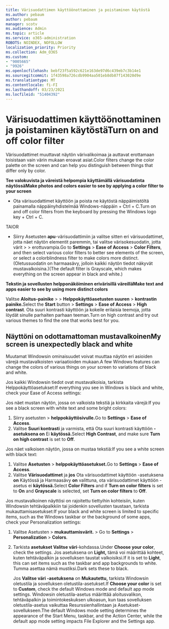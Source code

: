 ```yaml
---
title: Värisuodattimen käyttöönottaminen ja poistaminen käytöstä
ms.author: pebaum
author: pebaum
manager: scotv
ms.audience: Admin
ms.topic: article
ms.service: o365-administration
ROBOTS: NOINDEX, NOFOLLOW
localization_priority: Priority
ms.collection: Adm_O365
ms.custom:
- "9005665"
- "9926"
ms.openlocfilehash: bebf23f5a592c621e163de97d6c439eb7c3b14e1
ms.sourcegitcommit: 1f43598a726cdb9904aa501eb8db87f143020d9e
ms.translationtype: MT
ms.contentlocale: fi-FI
ms.lasthandoff: 03/23/2021
ms.locfileid: "51404392"
---
```

# <a name="turn-on-and-off-color-filter"></a><span data-ttu-id="c6c0e-102">Värisuodattimen käyttöönottaminen ja poistaminen käytöstä</span><span class="sxs-lookup"><span data-stu-id="c6c0e-102">Turn on and off color filter</span></span>

<span data-ttu-id="c6c0e-103">Värisuodattimet muuttavat näytön värivalikoimaa ja auttavat erottamaan toisistaan vain värin mukaan eroavat asiat.</span><span class="sxs-lookup"><span data-stu-id="c6c0e-103">Color filters change the color palette on the screen and can help you distinguish between things that differ only by color.</span></span>

<span data-ttu-id="c6c0e-104">**Tee valokuvista ja väreistä helpompia käyttämällä värisuodatinta näytössä**</span><span class="sxs-lookup"><span data-stu-id="c6c0e-104">**Make photos and colors easier to see by applying a color filter to your screen**</span></span>

- <span data-ttu-id="c6c0e-105">Ota värisuodattimet käyttöön ja poista ne käytöstä näppäimistöltä painamalla näppäinyhdistelmää Windows-näppäin + Ctrl + C.</span><span class="sxs-lookup"><span data-stu-id="c6c0e-105">Turn on and off color filters from the keyboard by pressing the Windows logo key + Ctrl + C.</span></span> 

<span data-ttu-id="c6c0e-106">TAI</span><span class="sxs-lookup"><span data-stu-id="c6c0e-106">OR</span></span>

- <span data-ttu-id="c6c0e-107">Siirry Asetusten **apu**-värisuodattimiin ja valitse sitten eri värisuodattimet, jotta näet näytön elementit paremmin, tai valitse värisokesuodatin, jotta värit  >    >  erottuvampia.</span><span class="sxs-lookup"><span data-stu-id="c6c0e-107">Go to **Settings** > **Ease of Access** > **Color Filters**, and then select various color filters to better see elements of the screen, or select a colorblindness filter to make colors more distinct.</span></span>  <span data-ttu-id="c6c0e-108">(Oletussuodatin on harmaasävy, jolloin kaikki näytön tiedot näkyvät mustavalkoisina.)</span><span class="sxs-lookup"><span data-stu-id="c6c0e-108">(The default filter is Grayscale, which makes everything on the screen appear in black and white.)</span></span>

<span data-ttu-id="c6c0e-109">**Tekstin ja sovellusten helpponäköiminen erivärisillä väreillä**</span><span class="sxs-lookup"><span data-stu-id="c6c0e-109">**Make text and apps easier to see by using more distinct colors**</span></span>  

<span data-ttu-id="c6c0e-110">Valitse **Aloitus-painike** >   >  **Helppokäyttöasetusten suuren**  >  **kontrastin painike.**</span><span class="sxs-lookup"><span data-stu-id="c6c0e-110">Select the **Start** button > **Settings** > **Ease of Access** > **High contrast**.</span></span> <span data-ttu-id="c6c0e-111">Ota suuri kontrasti käyttöön ja kokeile erilaisia teemoja, jotta löydät sinulle parhaiten parhaan teeman.</span><span class="sxs-lookup"><span data-stu-id="c6c0e-111">Turn on high contrast and try out various themes to find the one that works best for you.</span></span>

## <a name="my-screen-is-unexpectedly-black-and-white"></a><span data-ttu-id="c6c0e-112">Näyttöni on odottamattoman mustavalkoinen</span><span class="sxs-lookup"><span data-stu-id="c6c0e-112">My screen is unexpectedly black and white</span></span>

<span data-ttu-id="c6c0e-113">Muutamat Windowsin ominaisuudet voivat muuttaa näytön eri asioiden värejä mustavalkoisten variaatioiden mukaan.</span><span class="sxs-lookup"><span data-stu-id="c6c0e-113">A few Windows features can change the colors of various things on your screen to variations of black and white.</span></span>

<span data-ttu-id="c6c0e-114">Jos kaikki Windowsin tiedot ovat mustavalkoisia, tarkista Helppokäyttöasetukset:</span><span class="sxs-lookup"><span data-stu-id="c6c0e-114">If everything you see in Windows is black and white, check your Ease of Access settings:</span></span>

<span data-ttu-id="c6c0e-115">Jos näet mustan näytön, jossa on valkoista tekstiä ja kirkkaita värejä:</span><span class="sxs-lookup"><span data-stu-id="c6c0e-115">If you see a black screen with white text and some bright colors:</span></span>  

1. <span data-ttu-id="c6c0e-116">Siirry asetusten  >  **helppokäyttösivulle.**</span><span class="sxs-lookup"><span data-stu-id="c6c0e-116">Go to **Settings** > **Ease of Access**.</span></span>  
1. <span data-ttu-id="c6c0e-117">Valitse **Suuri kontrasti** ja varmista, että Ota suuri kontrasti käyttöön **-asetuksena on** Ei **käytössä.**</span><span class="sxs-lookup"><span data-stu-id="c6c0e-117">Select **High Contrast**, and make sure **Turn on high contrast** is set to **Off**.</span></span>

<span data-ttu-id="c6c0e-118">Jos näet valkoisen näytön, jossa on mustaa tekstiä:</span><span class="sxs-lookup"><span data-stu-id="c6c0e-118">If you see a white screen with black text:</span></span>  

1. <span data-ttu-id="c6c0e-119">Valitse **Asetusten**  >  **helppokäyttöasetukset.**</span><span class="sxs-lookup"><span data-stu-id="c6c0e-119">Go to **Settings** > **Ease of Access**.</span></span>  
1. <span data-ttu-id="c6c0e-120">Valitse **Värisuodattimet** ja **jos** Ota värisuodattimet  käyttöön -asetuksena **on** Käytössä ja Harmaasävy **on** valittuna, ota värisuodattimet käyttöön -asetus ei **käytössä.**</span><span class="sxs-lookup"><span data-stu-id="c6c0e-120">Select **Color Filters** and if **Turn on color filters** is set to **On** and **Grayscale** is selected, set **Turn on color filters** to **Off**.</span></span>

<span data-ttu-id="c6c0e-121">Jos mustavalkoinen näyttösi on rajoitettu tiettyihin kohteisiin, kuten Windowsin tehtäväpalkkiin tai joidenkin sovellusten taustaan, tarkista mukauttamisasetukset:</span><span class="sxs-lookup"><span data-stu-id="c6c0e-121">If your black and white screen is limited to specific items, such as the Windows taskbar or the background of some apps, check your Personalization settings:</span></span>

1. <span data-ttu-id="c6c0e-122">Valitse Asetusten  >  **mukauttamisvärit.**  >  </span><span class="sxs-lookup"><span data-stu-id="c6c0e-122">Go to **Settings** > **Personalization** > **Colors**.</span></span>

1. <span data-ttu-id="c6c0e-123">Tarkista **asetukset Valitse väri**-kohdassa.</span><span class="sxs-lookup"><span data-stu-id="c6c0e-123">Under **Choose your color**, check the settings.</span></span> <span data-ttu-id="c6c0e-124">Jos asetuksena on **Light,** tämä voi määrittää kohteet, kuten tehtäväpalkin ja sovelluksen taustat valkoisiksi.</span><span class="sxs-lookup"><span data-stu-id="c6c0e-124">If it is set to **Light**, this can set items such as the taskbar and app backgrounds to white.</span></span> <span data-ttu-id="c6c0e-125">Tumma asettaa nämä mustiksi.</span><span class="sxs-lookup"><span data-stu-id="c6c0e-125">Dark sets these to black.</span></span>  

    <span data-ttu-id="c6c0e-126">Jos **Valitse väri -asetuksena** on **Mukautettu,** tarkista Windowsin oletustila ja sovelluksen oletustila-asetukset.</span><span class="sxs-lookup"><span data-stu-id="c6c0e-126">If **Choose your color** is set to **Custom**, check the default Windows mode and default app mode settings.</span></span> <span data-ttu-id="c6c0e-127">Windowsin oletustila-asetus määrittää aloitusvalikon, tehtäväpalkin ja toimintokeskuksen ulkoasun, kun taas sovelluksen oletustila-asetus vaikuttaa Resurssienhallintaan ja Asetukset-sovellukseen.</span><span class="sxs-lookup"><span data-stu-id="c6c0e-127">The default Windows mode setting determines the appearance of the Start Menu, taskbar, and the Action Center, while the default app mode setting impacts File Explorer and the Settings app.</span></span>

